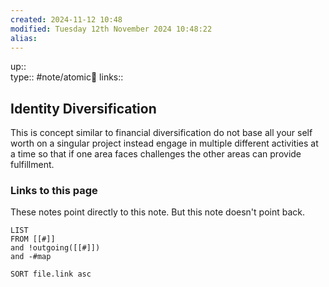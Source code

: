 ```yaml
---
created: 2024-11-12 10:48 
modified: Tuesday 12th November 2024 10:48:22
alias: 
---
```

up::  
type:: #note/atomic🌳 
links::
## Identity Diversification
This is concept similar to financial diversification do not base all your self worth on a singular project instead engage in multiple different activities at a time so that if one area faces challenges the other areas can provide fulfillment. 


### Links to this page
These notes point directly to this note. But this note doesn't point back.
```dataview
LIST
FROM [[#]]
and !outgoing([[#]])
and -#map

SORT file.link asc
```


